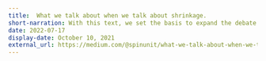 ```yaml
---
title:  What we talk about when we talk about shrinkage.
short-narration: With this text, we set the basis to expand the debate on depopulation and its effects on the built environment at the national scale.
date: 2022-07-17
display-date: October 10, 2021
external_url: https://medium.com/@spinunit/what-we-talk-about-when-we-talk-about-shrinkage-5abb84ee612b
---
```


